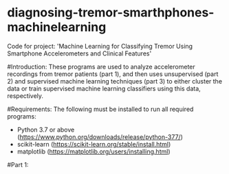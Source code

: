 # diagnosing-tremor-smarthphones-machinelearning
Code for project: 'Machine Learning for Classifying Tremor Using Smartphone Accelerometers and Clinical Features'

#Introduction:
These programs are used to analyze accelerometer recordings from tremor patients (part 1), and then uses unsupervised (part 2) and supervised machine learning techniques (part 3) to either cluster the data or train supervised machine learning classifiers using this data, respectively.

#Requirements:
The following must be installed to run all required programs:
- Python 3.7 or above (https://www.python.org/downloads/release/python-377/)
- scikit-learn (https://scikit-learn.org/stable/install.html)
- matplotlib (https://matplotlib.org/users/installing.html)

#Part 1:
